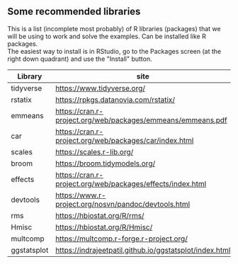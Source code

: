 ## Some recommended libraries  
This is a list (incomplete most probably) of R libraries (packages) that we will be using to work and solve the examples. Can be installed like R packages.  
The easiest way to install is in RStudio, go to the Packages screen (at the right down quadrant) and use the "Install" button.

| Library | site |
| ------- | ---- |
|tidyverse | https://www.tidyverse.org/ | 
|rstatix | https://rpkgs.datanovia.com/rstatix/ |   
|emmeans | https://cran.r-project.org/web/packages/emmeans/emmeans.pdf |
|car | https://cran.r-project.org/web/packages/car/index.html |
|scales | https://scales.r-lib.org/ |
|broom | https://broom.tidymodels.org/ |
|effects | https://cran.r-project.org/web/packages/effects/index.html  |
|devtools | https://www.r-project.org/nosvn/pandoc/devtools.html |  
| rms | https://hbiostat.org/R/rms/ |
| Hmisc | https://hbiostat.org/R/Hmisc/ | 
|multcomp | https://multcomp.r-forge.r-project.org/  |
|ggstatsplot | https://indrajeetpatil.github.io/ggstatsplot/index.html  |
